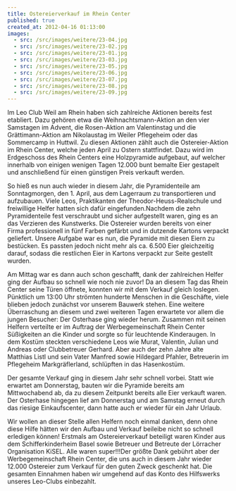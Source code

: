 ```yaml
---
title: Ostereierverkauf im Rhein Center
published: true
created_at: 2012-04-16 01:13:00
images:
  - src: /src/images/weitere/23-04.jpg
  - src: /src/images/weitere/23-02.jpg
  - src: /src/images/weitere/23-01.jpg
  - src: /src/images/weitere/23-03.jpg
  - src: /src/images/weitere/23-05.jpg
  - src: /src/images/weitere/23-06.jpg
  - src: /src/images/weitere/23-07.jpg
  - src: /src/images/weitere/23-08.jpg
  - src: /src/images/weitere/23-09.jpg
---
```


Im Leo Club Weil am Rhein haben sich zahlreiche Aktionen bereits fest etabliert. Dazu gehören etwa die Weihnachtsmann-Aktion an den vier Samstagen im Advent, die Rosen-Aktion am Valentinstag und die Grättimann-Aktion am Nikolaustag im Weiler Pflegeheim oder das Sommercamp in Huttwil. Zu diesen Aktionen zählt auch die Ostereier-Aktion im Rhein Center, welche jeden April zu Ostern stattfindet. Dazu wird im Erdgeschoss des Rhein Centers eine Holzpyramide aufgebaut, auf welcher innerhalb von einigen wenigen Tagen 12.000 bunt bemalte Eier gestapelt und anschließend für einen günstigen Preis verkauft werden.

So hieß es nun auch wieder in diesem Jahr, die Pyramidenteile am Sonntagmorgen, den 1. April, aus dem Lagerraum zu transportieren und aufzubauen. Viele Leos, Praktikanten der Theodor-Heuss-Realschule und freiwillige Helfer hatten sich dafür eingefunden.Nachdem die zehn Pyramidenteile fest verschraubt und sicher aufgestellt waren, ging es an das Verzieren des Kunstwerks. Die Ostereier wurden bereits von einer Firma professionell in fünf Farben gefärbt und in dutzende Kartons verpackt geliefert. Unsere Aufgabe war es nun, die Pyramide mit diesen Eiern zu bestücken. Es passten jedoch nicht mehr als ca. 6.500 Eier gleichzeitig darauf, sodass die restlichen Eier in Kartons verpackt zur Seite gestellt wurden.

Am Mittag war es dann auch schon geschafft, dank der zahlreichen Helfer ging der Aufbau so schnell wie noch nie zuvor! Da an diesem Tag das Rhein Center seine Türen öffnete, konnten wir mit dem Verkauf gleich loslegen. Pünktlich um 13:00 Uhr strömten hunderte Menschen in die Geschäfte, viele blieben jedoch zunächst vor unserem Bauwerk stehen.
Eine weitere Überraschung an diesem und zwei weiteren Tagen erwartete vor allem die jungen Besucher: Der Osterhase ging wieder herum. Zusammen mit seinen Helfern verteilte er im Auftrag der Werbegemeinschaft Rhein Center Süßigkeiten an die Kinder und sorgte so für leuchtende Kinderaugen. In dem Kostüm steckten verschiedene Leos wie Murat, Valentin, Julian und Andreas oder Clubbetreuer Gerhard. Aber auch der zehn Jahre alte Matthias Listl und sein Vater Manfred sowie Hildegard Pfahler, Betreuerin im Pflegeheim Markgräflerland, schlüpften in das Hasenkostüm.

Der gesamte Verkauf ging in diesem Jahr sehr schnell vorbei. Statt wie erwartet am Donnerstag, bauten wir die Pyramide bereits am Mittwochabend ab, da zu diesem Zeitpunkt bereits alle Eier verkauft waren. Der Osterhase hingegen lief am Donnerstag und am Samstag erneut durch das riesige Einkaufscenter, dann hatte auch er wieder für ein Jahr Urlaub.

Wir wollen an dieser Stelle allen Helfern noch einmal danken, denn ohne diese Hilfe hätten wir den Aufbau und Verkauf beileibe nicht so schnell erledigen können! Erstmals am Ostereierverkauf beteiligt waren Kinder aus dem Schifferkinderheim Basel sowie Betreuer und Betreute der Lörracher Organisation KiSEL. Alle waren super!!!Der größte Dank gebührt aber der Werbegemeinschaft Rhein Center, die uns auch in diesem Jahr wieder 12.000 Ostereier zum Verkauf für den guten Zweck geschenkt hat. Die gesamten Einnahmen haben wir umgehend auf das Konto des Hilfswerks unseres Leo-Clubs einbezahlt.
